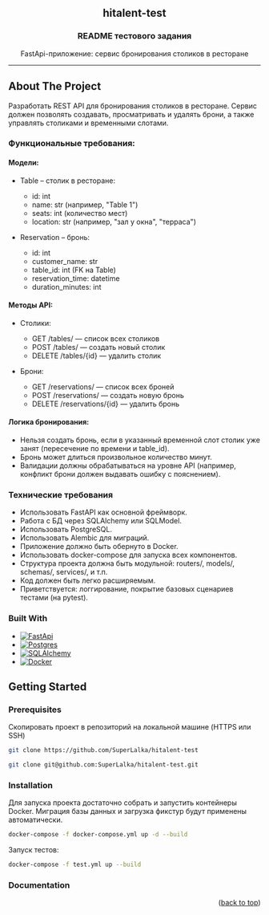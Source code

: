 <!-- PROJECT LOGO -->
<div align="center">
  <h2>hitalent-test</h2>

  <h3 align="center">README тестового задания</h3>

  <p align="center">
    FastApi-приложение: сервис бронирования столиков в ресторане
  </p>
</div>

<a name="readme-top"></a>

<hr>

<!-- ABOUT THE PROJECT -->
## About The Project

Разработать REST API для бронирования столиков в ресторане.
Сервис должен позволять создавать, просматривать и удалять брони, а также управлять столиками и временными слотами.

### Функциональные требования:

#### Модели:
* Table – столик в ресторане:
  - id: int
  - name: str (например, "Table 1")
  - seats: int (количество мест)
  - location: str (например, "зал у окна", "терраса")

* Reservation – бронь:
  - id: int
  - customer_name: str
  - table_id: int (FK на Table)
  - reservation_time: datetime
  - duration_minutes: int

#### Методы API:
* Столики:
  - GET /tables/ — список всех столиков
  - POST /tables/ — создать новый столик
  - DELETE /tables/{id} — удалить столик

* Брони:
  - GET /reservations/ — список всех броней
  - POST /reservations/ — создать новую бронь
  - DELETE /reservations/{id} — удалить бронь


#### Логика бронирования:
* Нельзя создать бронь, если в указанный временной слот столик уже занят (пересечение по времени и table_id).
* Бронь может длиться произвольное количество минут.
* Валидации должны обрабатываться на уровне API (например, конфликт брони должен выдавать ошибку с пояснением).
 
### Технические требования
* Использовать FastAPI как основной фреймворк.
* Работа с БД через SQLAlchemy или SQLModel.
* Использовать PostgreSQL.
* Использовать Alembic для миграций.
* Приложение должно быть обернуто в Docker.
* Использовать docker-compose для запуска всех компонентов.
* Структура проекта должна быть модульной: routers/, models/, schemas/, services/, и т.п.
* Код должен быть легко расширяемым.
* Приветствуется: логгирование, покрытие базовых сценариев тестами (на pytest).

### Built With

* [![FastApi][FastApi-badge]][FastApi-url]
* [![Postgres][Postgres-badge]][Postgres-url]
* [![SQLAlchemy][SQLAlchemy-badge]][SQLAlchemy-url]
* [![Docker][Docker-badge]][Docker-url]


<!-- GETTING STARTED -->
## Getting Started

### Prerequisites

Скопировать проект в репозиторий на локальной машине (HTTPS или SSH)
  ```sh
  git clone https://github.com/SuperLalka/hitalent-test
  ```
  ```sh
  git clone git@github.com:SuperLalka/hitalent-test.git
  ```

### Installation

Для запуска проекта достаточно собрать и запустить контейнеры Docker.
Миграция базы данных и загрузка фикстур будут применены автоматически.

```sh
docker-compose -f docker-compose.yml up -d --build
```

Запуск тестов:
```sh
docker-compose -f test.yml up --build
```


### Documentation

<p align="right">(<a href="#readme-top">back to top</a>)</p>

<!-- MARKDOWN LINKS & IMAGES -->
<!-- https://www.markdownguide.org/basic-syntax/#reference-style-links -->
[FastApi-badge]: https://img.shields.io/badge/fastapi-%23009688.svg?style=for-the-badge&logo=fastapi&logoColor=white
[FastApi-url]: https://fastapi.tiangolo.com/
[Postgres-badge]: https://img.shields.io/badge/postgresql-%234169E1.svg?style=for-the-badge&logo=postgresql&logoColor=white
[Postgres-url]: https://www.postgresql.org/
[SQLAlchemy-badge]: https://img.shields.io/badge/sqlalchemy-%23D71F00.svg?style=for-the-badge&logo=sqlalchemy&logoColor=white
[SQLAlchemy-url]: https://www.sqlalchemy.org/
[Docker-badge]: https://img.shields.io/badge/docker-%230db7ed.svg?style=for-the-badge&logo=docker&logoColor=white
[Docker-url]: https://www.docker.com/

